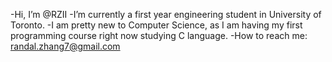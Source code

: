 -Hi, I’m @RZII
-I’m currently a first year engineering student in University of Toronto.
-I am pretty new to Computer Science, as I am having my first programming course right now studying C language.
-How to reach me: randal.zhang7@gmail.com

<!---
RZII/RZII is a ✨ special ✨ repository because its `README.md` (this file) appears on your GitHub profile.
You can click the Preview link to take a look at your changes.
--->
